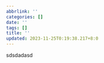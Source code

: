```yaml
---
abbrlink: ''
categories: []
date: ''
tags: []
title: ''
updated: 2023-11-25T0:19:38.217+8:0
---
```

sdsdadasd
